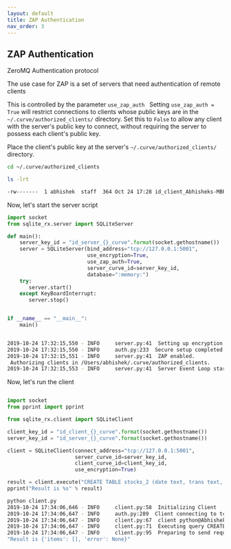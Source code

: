 ```yaml
---
layout: default
title: ZAP Authentication
nav_order: 3
---
```


## ZAP Authentication

ZeroMQ Authentication protocol

The use case for ZAP is a set of servers that need authentication of remote clients

This is controlled by the parameter `use_zap_auth ` 
Setting `use_zap_auth = True` will restrict connections to clients whose public keys are in the `~/.curve/authorized_clients/` directory. Set this to `False` to allow any client with the server's
public key to connect, without requiring the server to possess each client's public key.

Place the client's public key at the server's `~/.curve/authorized_clients/` directory. 

```bash
cd ~/.curve/authorized_clients

ls -lrt

-rw-------  1 abhishek  staff  364 Oct 24 17:28 id_client_Abhisheks-MBP_curve.key
```
Now, let's start the server script

```python
import socket
from sqlite_rx.server import SQLiteServer

def main():
    server_key_id = "id_server_{}_curve".format(socket.gethostname())
    server = SQLiteServer(bind_address="tcp://127.0.0.1:5001",
                          use_encryption=True,
                          use_zap_auth=True,
                          server_curve_id=server_key_id,
                          database=":memory:")
    try:
       server.start()
    except KeyBoardInterrupt:
       server.stop()


if __name__ == "__main__":
    main()
```

```bash

2019-10-24 17:32:15,550 - INFO     server.py:41  Setting up encryption using CurveCP
2019-10-24 17:32:15,550 - INFO     auth.py:233  Secure setup completed using on tcp://127.0.0.1:5001 using curve key id_server_Abhisheks-MBP_curve.
2019-10-24 17:32:15,551 - INFO     server.py:41  ZAP enabled. 
 Authorizing clients in /Users/abhishek/.curve/authorized_clients.
2019-10-24 17:32:15,553 - INFO     server.py:41  Server Event Loop started

```
Now, let's run the client 

```python

import socket
from pprint import pprint

from sqlite_rx.client import SQLiteClient

client_key_id = "id_client_{}_curve".format(socket.gethostname())
server_key_id = "id_server_{}_curve".format(socket.gethostname())

client = SQLiteClient(connect_address="tcp://127.0.0.1:5001",
                      server_curve_id=server_key_id,
                      client_curve_id=client_key_id,
                      use_encryption=True)

result = client.execute("CREATE TABLE stocks_2 (date text, trans text, symbol text, qty real, price real)")
pprint("Result is %s" % result)

```

```bash
python client.py
2019-10-24 17:34:06,646 - INFO     client.py:58  Initializing Client
2019-10-24 17:34:06,647 - INFO     auth.py:289  Client connecting to tcp://127.0.0.1:5001 (key id_server_Abhisheks-MBP_curve) using curve key 'id_client_Abhisheks-MBP_curve'.
2019-10-24 17:34:06,647 - INFO     client.py:67  client python@Abhisheks-MBP_140736436749248 connected successfully
2019-10-24 17:34:06,647 - INFO     client.py:71  Executing query CREATE TABLE stocks_2 (date text, trans text, symbol text, qty real, price real) for client python@Abhisheks-MBP_140736436749248
2019-10-24 17:34:06,647 - INFO     client.py:95  Preparing to send request
"Result is {'items': [], 'error': None}"
```
